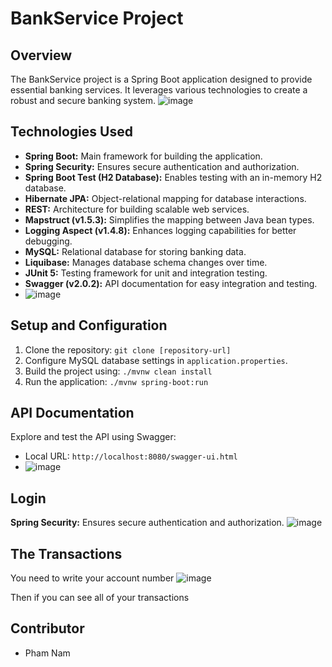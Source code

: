 # BankService Project

## Overview
The BankService project is a Spring Boot application designed to provide essential banking services. It leverages various technologies to create a robust and secure banking system.
![image](https://github.com/pnamm21/BankProject/assets/123586816/f3d75680-950e-447d-9c99-59e423546a43)

## Technologies Used
- **Spring Boot:** Main framework for building the application.
- **Spring Security:** Ensures secure authentication and authorization.
- **Spring Boot Test (H2 Database):** Enables testing with an in-memory H2 database.
- **Hibernate JPA:** Object-relational mapping for database interactions.
- **REST:** Architecture for building scalable web services.
- **Mapstruct (v1.5.3):** Simplifies the mapping between Java bean types.
- **Logging Aspect (v1.4.8):** Enhances logging capabilities for better debugging.
- **MySQL:** Relational database for storing banking data.
- **Liquibase:** Manages database schema changes over time.
- **JUnit 5:** Testing framework for unit and integration testing.
- **Swagger (v2.0.2):** API documentation for easy integration and testing.
- ![image](https://github.com/pnamm21/BankProject/assets/123586816/8a2261e0-1fcb-41d8-a3ff-89cacd95bced)

## Setup and Configuration
1. Clone the repository: `git clone [repository-url]`
2. Configure MySQL database settings in `application.properties`.
3. Build the project using: `./mvnw clean install`
4. Run the application: `./mvnw spring-boot:run`

## API Documentation
Explore and test the API using Swagger:
- Local URL: `http://localhost:8080/swagger-ui.html`
- ![image](https://github.com/pnamm21/BankProject/assets/123586816/5466f639-2c96-439c-8b61-ebda54918019)

## Login
**Spring Security:** Ensures secure authentication and authorization.
![image](https://github.com/pnamm21/BankProject/assets/123586816/8a552846-1880-4282-864a-e3462d9a409b)


## The Transactions
You need to write your account number
![image](https://github.com/pnamm21/BankProject/assets/123586816/22512e10-c37b-41da-a274-171e17e1fa53)

Then if you can see all of your transactions

## Contributor
- Pham Nam
